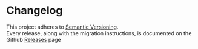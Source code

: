 # Changelog

This project adheres to [Semantic Versioning](http://semver.org).  
Every release, along with the migration instructions, is documented on the Github [Releases](https://github.com/NabeelHayat/mangopay-nestjs/releases) page
